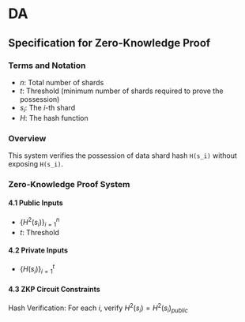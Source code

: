 # DA

## Specification for Zero-Knowledge Proof

### Terms and Notation

- $n$: Total number of shards
- $t$: Threshold (minimum number of shards required to prove the possession)
- $s_i$: The $i$-th shard
- $H$: The hash function

### Overview

This system verifies the possession of data shard hash `H(s_i)` without exposing `H(s_i)`.

### Zero-Knowledge Proof System

#### 4.1 Public Inputs

- $\{H^2(s_i)\}_{i=1}^n$
- $t$: Threshold

#### 4.2 Private Inputs

- $\{H(s_i)\}_{i=1}^t$

#### 4.3 ZKP Circuit Constraints

Hash Verification:
For each $i$, verify $H^2(s_i) = H^2(s_i)_{public}$
